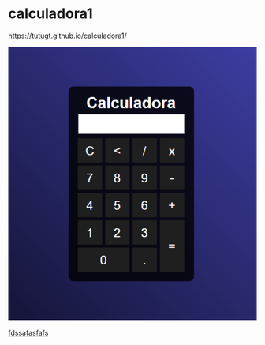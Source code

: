 # calculadora1

https://tutugt.github.io/calculadora1/

<a href="https://tutugt.github.io/calculadora1/"><img src="calc.png" class="media-object  img-responsive img-thumbnail" target="_blank"></a>


<a href="https://tutugt.github.io/calculadora1/" target="_blank"> fdssafasfafs</a>
